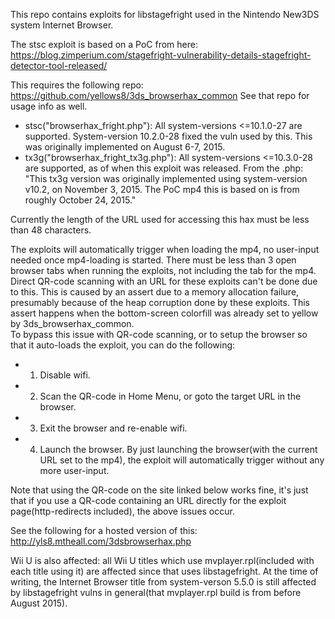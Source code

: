 This repo contains exploits for libstagefright used in the Nintendo New3DS system Internet Browser.

The stsc exploit is based on a PoC from here: https://blog.zimperium.com/stagefright-vulnerability-details-stagefright-detector-tool-released/

This requires the following repo: https://github.com/yellows8/3ds_browserhax_common See that repo for usage info as well.  

* stsc("browserhax_fright.php"): All system-versions <=10.1.0-27 are supported. System-version 10.2.0-28 fixed the vuln used by this. This was originally implemented on August 6-7, 2015.
* tx3g("browserhax_fright_tx3g.php"): All system-versions <=10.3.0-28 are supported, as of when this exploit was released. From the .php: "This tx3g version was originally implemented using system-version v10.2, on November 3, 2015. The PoC mp4 this is based on is from roughly October 24, 2015."

Currently the length of the URL used for accessing this hax must be less than 48 characters.

The exploits will automatically trigger when loading the mp4, no user-input needed once mp4-loading is started. There must be less than 3 open browser tabs when running the exploits, not including the tab for the mp4. Direct QR-code scanning with an URL for these exploits can't be done due to this. This is caused by an assert due to a memory allocation failure, presumably because of the heap corruption done by these exploits. This assert happens when the bottom-screen colorfill was already set to yellow by 3ds_browserhax_common.  
To bypass this issue with QR-code scanning, or to setup the browser so that it auto-loads the exploit, you can do the following:  
* 1) Disable wifi.
* 2) Scan the QR-code in Home Menu, or goto the target URL in the browser.
* 3) Exit the browser and re-enable wifi.
* 4) Launch the browser. By just launching the browser(with the current URL set to the mp4), the exploit will automatically trigger without any more user-input.

Note that using the QR-code on the site linked below works fine, it's just that if you use a QR-code containing an URL directly for the exploit page(http-redirects included), the above issues occur.

See the following for a hosted version of this: http://yls8.mtheall.com/3dsbrowserhax.php  


Wii U is also affected: all Wii U titles which use mvplayer.rpl(included with each title using it) are affected since that uses libstagefright. At the time of writing, the Internet Browser title from system-verson 5.5.0 is still affected by libstagefright vulns in general(that mvplayer.rpl build is from before August 2015).

